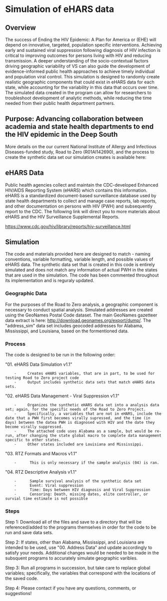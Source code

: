 
# Simulation of eHARS data

## Overview
The success of Ending the HIV Epidemic: A Plan for America or (EHE) will depend on innovative, targeted, population specific interventions. Achieving early and sustained viral suppression following diagnosis of HIV infection is critical to improving outcomes for persons living with HIV and reducing transmission.  A deeper understanding of the socio-contextual factors driving geographic variability of VS can also guide the development of evidence-informed public health approaches to achieve timely individual and population viral control. This simulation is designed to randomly create realistic geographic components that could exist in eHARS data for each state, while accounting for the variability in this data that occurs over time. The simulated data created in the program can allow for researchers to troubleshoot development of analytic methods, while reducing the time needed from their public health department partners.

## Purpose: Advancing collaboration between academia and state health departments to end the HIV epidemic in the Deep South
More details on the our current National Institute of Allergy and Infectious Diseases-funded study, Road to Zero (R01AI142690), and the process to create the synthetic data set our simulation creates is available here:



## eHARS Data
Public health agencies collect and maintain the CDC-developed Enhanced HIV/AIDS Reporting System (eHARS) which contains this information. eHARS is a standardized document-based surveillance database used by state health departments to collect and manage case reports, lab reports, and other documentation on persons with HIV (PWH) and subsequently report to the CDC. The following link will direct you to more materials about eHARS and the HIV Surveillance Supplemental Reports.

https://www.cdc.gov/hiv/library/reports/hiv-surveillance.html



## Simulation
The code and materials provided here are designed to match - naming conventions, variable formatting, variable length, and possible values of eHARS data. The synthetic data set that is created in this code is entirely simulated and does not match any information of actual PWH in the states that are used in the simulation. The code has been commented throughout its implementation and is reguraly updated. 

### Geographic Data
For the purposes of the Road to Zero analysis, a geographic component is necessary to conduct spatial analysis. Simulated addresses are created using the GeoNames Postal Code dataset. The main GeoNames gazetteer data extract is here: http://download.geonames.org/export/dump/. The "address_sim" data set includes geocoded addresses for Alabama, Mississippi, and Louisiana, based on the formentioned data. 


### Process
The code is designed to be run in the following order:

"01.     eHARS Data Simulation v1.1"

        -     Creates eHARS variables, that are in part, to be used for testing Road to Zero project code
        -     Output includes synthetic data sets that match eHARS data sets.
"02.     eHARS Data Management - Viral Suppression v1.1"

        -     Organizes the synthetic eHARS data set into a analysis data set; again, for the specific needs of the Road to Zero Project. 
        -     Specifically, a variables that are not in eHARS, include the date that a PWH first becomes virally supressed, and the time (in days) between the datea PWH is diagnosed with HIV and the date they become virally suppressed. 
        -     The attached code uses Alabama as a sample, but would be re-run, after changing the state global macro to complete data management specific to other states. 
        -     Other states included are Louisiana and Mississippi.
"03.     RTZ Formats and Macros v1.1"

        -      This is only necessary if the sample analysis (04) is ran.
"04.     RTZ Descriptive Analysis v1.1"

        -      Sample survival analysis of the synthetic data set
        -      Event: Viral suppression
        -      Time: Days between HIV diagnosis and Viral Suppression
        -      Censoring: Death, missing dates, elite controller, or survial time estimate is not possible

### Steps

Step 1: Download all of the files and save to a directory that will be referenced/added to the programs themselves in order for the code to be run and save data sets.

Step 2: If states, other than Alabama, Mississippi, and Louisiana are intended to be used, use "00.    Address Data" and update accordingly to satisfy your needs.             Additional changes would be needed to be made in the subsquent programs to accurately simulate geographic varibles. 

Step 3: Run all programs in succession, but take care to replace global variables; specifically, the variables that correspond with the locations of the saved code.

Step 4: Please contact if you have any questions, comments, or suggestions!




